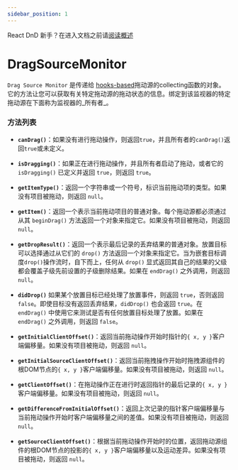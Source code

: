 ```yaml
---
sidebar_position: 1
---
```

React DnD 新手？在进入文档之前请[阅读概述](../quick-start/overview)

# DragSourceMonitor

`Drag Source Monitor` 是传递给 [hooks-based](../hooks-api/useDrag.md)拖动源的collecting函数的对象。它的方法让您可以获取有关特定拖动源的拖动状态的信息。绑定到该监视器的特定拖动源在下面称为监视器的_所有者_。

### 方法列表

- **`canDrag()`**：如果没有进行拖动操作，则返回`true`，并且所有者的`canDrag()`返回`true`或未定义。

- **`isDragging()`**：如果正在进行拖动操作，并且所有者启动了拖动，或者它的 `isDragging()` 已定义并返回 `true`，则返回 `true`。

- **`getItemType()`**：返回一个字符串或一个符号，标识当前拖动项的类型。如果没有项目被拖动，则返回 `null`。

- **`getItem()`**：返回一个表示当前拖动项目的普通对象。每个拖动源都必须通过从其 `beginDrag()` 方法返回一个对象来指定它。如果没有项目被拖动，则返回 `null`。

- **`getDropResult()`**：返回一个表示最后记录的丢弃结果的普通对象。放置目标可以选择通过从它们的 `drop()` 方法返回一个对象来指定它。当为嵌套目标调度`drop()`操作流时，自下而上，任何从 `drop()` 显式返回其自己的结果的父级都会覆盖子级先前设置的子级删除结果。如果在 `endDrag()` 之外调用，则返回 `null`。

- **`didDrop()`** 如果某个放置目标已经处理了放置事件，则返回 `true`，否则返回 `false`。即使目标没有返回丢弃结果，`didDrop()` 也会返回 `true`。在 `endDrag()` 中使用它来测试是否有任何放置目标处理了放置。如果在 `endDrag()` 之外调用，则返回 `false`。

- **`getInitialClientOffset()`**：返回当前拖动操作开始时指针的`{ x, y }`客户端偏移量。如果没有项目被拖动，则返回 `null`。

- **`getInitialSourceClientOffset()`**：返回当前拖拽操作开始时拖拽源组件的根DOM节点的`{ x, y }`客户端偏移量。如果没有项目被拖动，则返回 `null`。

- **`getClientOffset()`**：在拖动操作正在进行时返回指针的最后记录的`{ x, y }`客户端偏移量。如果没有项目被拖动，则返回 `null`。

- **`getDifferenceFromInitialOffset()`**：返回上次记录的指针客户端偏移量与当前拖动操作开始时客户端偏移量之间的差值。如果没有项目被拖动，则返回 `null`。

- **`getSourceClientOffset()`**：根据当前拖动操作开始时的位置，返回拖动源组件的根DOM节点的投影的`{ x, y }`客户端偏移量以及运动差异。如果没有项目被拖动，则返回 `null`。